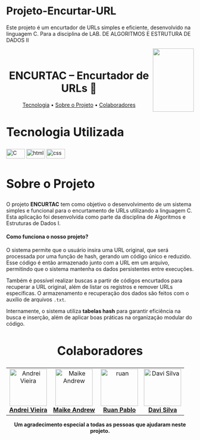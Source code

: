 # Projeto-Encurtar-URL
Este projeto é um encurtador de URLs simples e eficiente, desenvolvido na linguagem C. Para a disciplina de LAB. DE ALGORITMOS E ESTRUTURA DE DADOS II

<div>
  <div id="nav-bar">
    <img align="right" width="110" height="170" src="https://assecom.ufersa.edu.br/wp-content/uploads/sites/24/2014/09/PNG-bras%C3%A3o-Ufersa.png">
    <br>
    <h1 align="center" style="font-weight: bold;">ENCURTAC – Encurtador de URLs 🔗</h1>
    <p align="center">
        <a href="#tech">Tecnologia</a> •
        <a href="#about">Sobre o Projeto</a> •
        <a href="#colab">Colaboradores</a> 
    </p>
  </div>

  <div>
    <h2 id="tech" style="font-weight: bold; font-size: 2rem">Tecnologia Utilizada</h2>
    <img width="50" height="26" alt="C" src="https://img.shields.io/badge/C-4169E1?style=for-the-badge&logo=&logoColor=white"/>
    <img width="50" height="26" alt="html" src="https://img.shields.io/badge/html-4169E1?style=for-the-badge&logo=&logoColor=white"/>
    <img width="50" height="26" alt="css" src="https://img.shields.io/badge/css-4169E1?style=for-the-badge&logo=&logoColor=white"/>
  </div>

  <h2 id="about" style="font-weight: bold; font-size: 2rem">Sobre o Projeto</h2>

  O projeto **ENCURTAC** tem como objetivo o desenvolvimento de um sistema simples e funcional para o encurtamento de URLs utilizando a linguagem C. Esta aplicação foi desenvolvida como parte da disciplina de Algoritmos e Estruturas de Dados I.

  #### Como funciona o nosso projeto?

  O sistema permite que o usuário insira uma URL original, que será processada por uma função de hash, gerando um código único e reduzido. Esse código é então armazenado junto com a URL em um arquivo, permitindo que o sistema mantenha os dados persistentes entre execuções.

  Também é possível realizar buscas a partir de códigos encurtados para recuperar a URL original, além de listar os registros e remover URLs específicas. O armazenamento e recuperação dos dados são feitos com o auxílio de arquivos `.txt`.

  Internamente, o sistema utiliza **tabelas hash** para garantir eficiência na busca e inserção, além de aplicar boas práticas na organização modular do código.

<h2 id="colab" align="center" style="font-weight: bold; font-size: 2rem">Colaboradores</h2>
<div align="center">
  <table>
    <tr>
      <td align="center">
        <a href="#">
          <img src="https://avatars.githubusercontent.com/u/150745935?v=4" width="100px;" alt="Andrei Vieira"/><br>
          <sub>
            <a href="https://github.com/andevvs"><b>Andrei Vieira</b></a>
          </sub>
        </a>
      </td>
      <td align="center">
        <a href="#">
          <img src="https://avatars.githubusercontent.com/u/59022456?v=4" width="100px;" alt="Maike Andrew"/><br>
          <sub>
            <a href="https://github.com/maikeandrew"><b>Maike Andrew</b></a>
          </sub>
        </a>
      </td>
      <td align="center">
        <a href="#">
          <img src="https://avatars.githubusercontent.com/u/166414190?v=4" width="100px;" alt="ruan"/><br>
          <sub>
            <a href="https://github.com/Ruanpabloband"><b>Ruan Pablo</b></a>
          </sub>
        </a>
      </td>
      <td align="center">
        <a href="#">
          <img src="https://avatars.githubusercontent.com/u/179767589?v=4" width="100px;" alt="Davi Silva"/><br>
          <sub>
            <a href="https://github.com/DaviFreita"><b>Davi Silva</b></a>
          </sub>
        </a>
      </td>
    </tr>
  </table>
  <span style="font-weight: bold;">Um agradecimento especial a todas as pessoas que ajudaram neste projeto.</span>
</div>

  </div>
</div>
